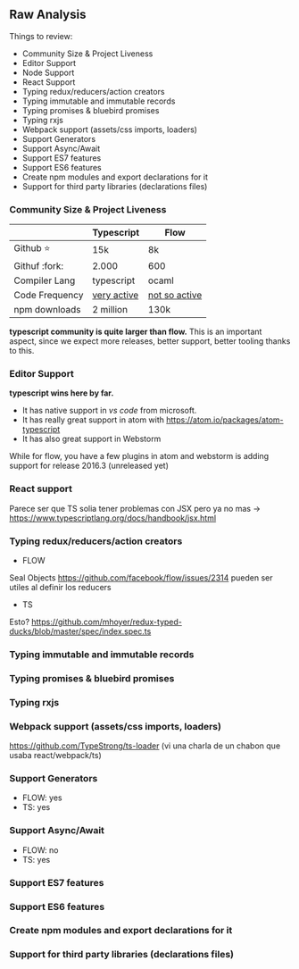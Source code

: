 ## Raw Analysis

Things to review:

 * Community Size & Project Liveness
 * Editor Support
 * Node Support
 * React Support
 * Typing redux/reducers/action creators
 * Typing immutable and immutable records
 * Typing promises & bluebird promises
 * Typing rxjs
 * Webpack support (assets/css imports, loaders)
 * Support Generators
 * Support Async/Await
 * Support ES7 features
 * Support ES6 features
 * Create npm modules and export declarations for it
 * Support for third party libraries (declarations files)
 
### Community Size & Project Liveness

|  | Typescript |  Flow |
| --- | --- | --- |
| Github :star: | 15k | 8k |
| Githuf :fork: | 2.000 | 600 |
| Compiler Lang | typescript | ocaml |
| Code Frequency | [very active](https://github.com/Microsoft/TypeScript/graphs/code-frequency) | [not so active](https://github.com/facebook/flow/graphs/code-frequency) |
| npm downloads| 2 million | 130k |

**typescript community is quite larger than flow.** This is an important aspect, since we expect more releases, better support, better tooling thanks to this.

### Editor Support 

**typescript wins here by far.**

 * It has native support in *vs code* from microsoft.
 * It has really great support in atom with https://atom.io/packages/atom-typescript
 * It has also great support in Webstorm
 
While for flow, you have a few plugins in atom and webstorm is adding support for release 2016.3 (unreleased yet)

### React support

  Parece ser que TS solia tener problemas con JSX pero ya no mas -> https://www.typescriptlang.org/docs/handbook/jsx.html

### Typing redux/reducers/action creators

  - FLOW

  Seal Objects
  https://github.com/facebook/flow/issues/2314 pueden ser utiles al definir los reducers

  - TS

  Esto? https://github.com/mhoyer/redux-typed-ducks/blob/master/spec/index.spec.ts

### Typing immutable and immutable records

### Typing promises & bluebird promises

### Typing rxjs

### Webpack support (assets/css imports, loaders)

  https://github.com/TypeStrong/ts-loader (vi una charla de un chabon que usaba react/webpack/ts)
  
### Support Generators

  - FLOW: yes
  - TS:   yes

### Support Async/Await

  - FLOW: no
  - TS:   yes

### Support ES7 features
### Support ES6 features
### Create npm modules and export declarations for it
### Support for third party libraries (declarations files)




